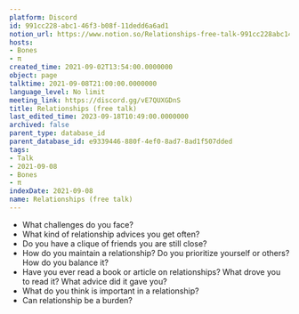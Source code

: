 ```yaml
---
platform: Discord
id: 991cc228-abc1-46f3-b08f-11dedd6a6ad1
notion_url: https://www.notion.so/Relationships-free-talk-991cc228abc146f3b08f11dedd6a6ad1
hosts:
- Bones
- π
created_time: 2021-09-02T13:54:00.0000000
object: page
talktime: 2021-09-08T21:00:00.0000000
language_level: No limit
meeting_link: https://discord.gg/vE7QUXGDnS
title: Relationships (free talk)
last_edited_time: 2023-09-18T10:49:00.0000000
archived: false
parent_type: database_id
parent_database_id: e9339446-880f-4ef0-8ad7-8ad1f507dded
tags:
- Talk
- 2021-09-08
- Bones
- π
indexDate: 2021-09-08
name: Relationships (free talk)
---
```



   - What challenges do you face?
   - What kind of relationship advices you get often?
   - Do you have a clique of friends you are still close?
   - How do you maintain a relationship? Do you prioritize yourself or others? How do you balance it?
   - Have you ever read a book or article on relationships? What drove you to read it? What advice did it gave you?
   - What do you think is important in a relationship?
   - Can relationship be a burden?










